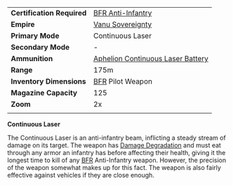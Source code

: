 |                            |                                                                                         |
| -------------------------- | --------------------------------------------------------------------------------------- |
| **Certification Required** | [BFR Anti-Infantry](../certifications/BFR_Anti-Infantry.md)                             |
| **Empire**                 | [Vanu Sovereignty](../etc/Vanu_Sovereignty.md)                                          |
| **Primary Mode**           | Continuous Laser                                                                        |
| **Secondary Mode**         | \-                                                                                      |
| **Ammunition**             | [Aphelion Continuous Laser Battery](../ammunition/Aphelion_Continuous_Laser_Battery.md) |
| **Range**                  | 175m                                                                                    |
| **Inventory Dimensions**   | [BFR](../vehicles/BattleFrame_Robotics.md) Pilot Weapon                                 |
| **Magazine Capacity**      | 125                                                                                     |
| **Zoom**                   | 2x                                                                                      |
|                            |                                                                                         |

**Continuous Laser**

The Continuous Laser is an anti-infantry beam, inflicting a steady stream of
damage on its target. The weapon has
[Damage Degradation](../terminology/Damage_Degradation.md) and must eat through
any armor an infantry has before affecting their health, giving it the longest
time to kill of any [BFR](../vehicles/BattleFrame_Robotics.md) Anti-Infantry
weapon. However, the precision of the weapon somewhat makes up for this fact.
The weapon is also fairly effective against vehicles if they are close enough.
